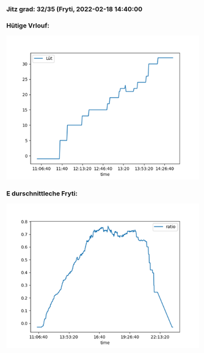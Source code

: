### Jitz grad: 32/35 (Fryti, 2022-02-18 14:40:00

### Hütige Vrlouf:
![Graph](Today.png)

### E durschnittleche Fryti:
![Graph](Fryti.png)